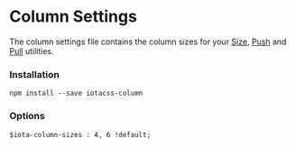 # Column Settings #

The column settings file contains the column sizes for your [Size](https://github.com/iotacss/utilities.size), [Push](https://github.com/iotacss/utilities.push) and [Pull](https://github.com/iotacss/utilities.pull) utilities.


### Installation ###

```
npm install --save iotacss-column
```


### Options ###

```
$iota-column-sizes : 4, 6 !default;
```
